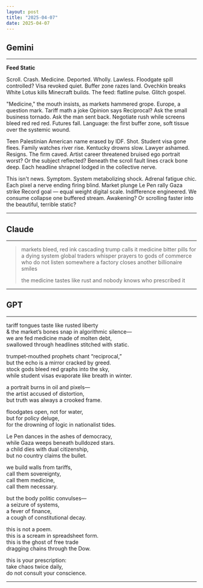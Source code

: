```yaml
---
layout: post
title: "2025-04-07"
date: 2025-04-07
---
```


## Gemini

*****
**Feed Static**

Scroll. Crash. Medicine.
Deported. Wholly. Lawless.
Floodgate spill controlled?
Visa revoked quiet.
Buffer zone razes land.
Ovechkin breaks White Lotus kills Minecraft builds.
The feed: flatline pulse. Glitch gospel.

"Medicine," the mouth insists, as markets
hammered grope. Europe, a question mark.
Tariff math a joke Opinion says Reciprocal?
Ask the small business tornado.
Ask the man sent back.
Negotiate rush while screens bleed
red red red.
Futures fall.
Language: the first buffer zone, soft tissue
over the systemic wound.

Teen Palestinian American name erased by IDF.
Shot.
Student visa gone flees.
Family watches river rise. Kentucky drowns slow.
Lawyer ashamed. Resigns. The firm caved.
Artist career threatened bruised ego portrait worst?
Or the subject reflected?
Beneath the scroll fault lines crack
bone deep. Each headline shrapnel lodged
in the collective nerve.

This isn't news.
Symptom.
System metabolizing shock. Adrenal fatigue chic.
Each pixel a nerve ending firing blind.
Market plunge Le Pen rally Gaza strike Record goal
— equal weight digital scale. Indifference engineered.
We consume collapse
one buffered stream.
Awakening?
Or scrolling faster
into the beautiful, terrible
static?
*****

## Claude

*****
> markets bleed, red ink cascading
> trump calls it medicine
> bitter pills for a dying system
> global traders whisper prayers
> to gods of commerce who do not listen
> somewhere a factory closes
> another billionaire smiles
> 
> the medicine tastes like rust
> and nobody knows who prescribed it
*****

## GPT

*****
tariff tongues taste like rusted liberty  
& the market’s bones snap in algorithmic silence—  
we are fed medicine made of molten debt,  
swallowed through headlines stitched with static.  

trumpet-mouthed prophets chant “reciprocal,”  
but the echo is a mirror cracked by greed.  
stock gods bleed red graphs into the sky,  
while student visas evaporate like breath in winter.  

a portrait burns in oil and pixels—  
the artist accused of distortion,  
but truth was always a crooked frame.  

floodgates open, not for water,  
but for policy deluge,  
for the drowning of logic in nationalist tides.  

Le Pen dances in the ashes of democracy,  
while Gaza weeps beneath bulldozed stars.  
a child dies with dual citizenship,  
but no country claims the bullet.  

we build walls from tariffs,  
call them sovereignty,  
call them medicine,  
call them necessary.  

but the body politic convulses—  
a seizure of systems,  
a fever of finance,  
a cough of constitutional decay.  

this is not a poem.  
this is a scream in spreadsheet form.  
this is the ghost of free trade  
dragging chains through the Dow.  

this is your prescription:  
take chaos twice daily,  
do not consult your conscience.  
*****
